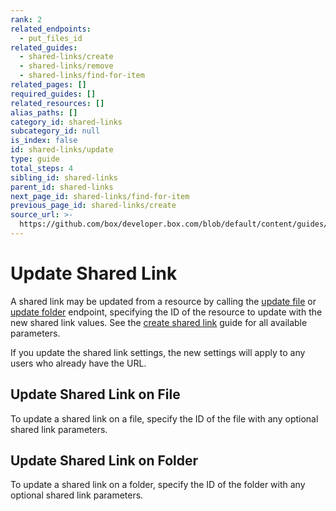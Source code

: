 ```yaml
---
rank: 2
related_endpoints:
  - put_files_id
related_guides:
  - shared-links/create
  - shared-links/remove
  - shared-links/find-for-item
related_pages: []
required_guides: []
related_resources: []
alias_paths: []
category_id: shared-links
subcategory_id: null
is_index: false
id: shared-links/update
type: guide
total_steps: 4
sibling_id: shared-links
parent_id: shared-links
next_page_id: shared-links/find-for-item
previous_page_id: shared-links/create
source_url: >-
  https://github.com/box/developer.box.com/blob/default/content/guides/shared-links/update.md
---
```


# Update Shared Link

A shared link may be updated from a resource by calling the
[update file](endpoint://put_files_id) or
[update folder](endpoint://put_folders_id) endpoint, specifying the ID of the
resource to update with the new shared link values. See the
[create shared link](guide://shared-links/create) guide for all available
parameters.

<Message type='notice'>

If you update the shared link settings, the new settings will apply to any
users who already have the URL.

</Message>

## Update Shared Link on File

To update a shared link on a file, specify the ID of the file with any optional
shared link parameters.

<Samples id='put_files_id_shared_link_create' >

</Samples>

## Update Shared Link on Folder

To update a shared link on a folder, specify the ID of the folder with any
optional shared link parameters.

<Samples id='put_folders_id_shared_link_create' >

</Samples>
